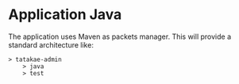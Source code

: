 # Application Java

The application uses Maven as packets manager. This will provide a standard architecture like: 

```
> tatakae-admin
    > java 
    > test
```
